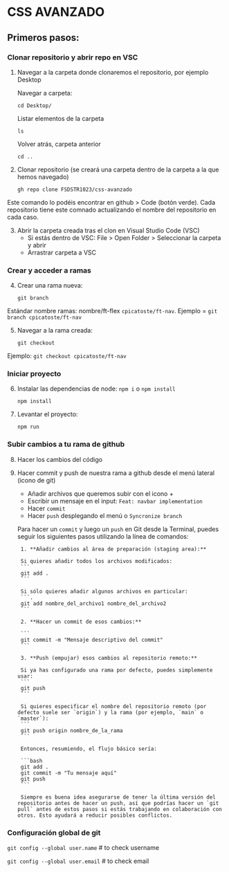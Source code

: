 # CSS AVANZADO

## Primeros pasos:

### Clonar repositorio y abrir repo en VSC
    
1. Navegar a la carpeta donde clonaremos el repositorio, por ejemplo Desktop

    Navegar a carpeta:
    ```
    cd Desktop/
    ```

    Listar elementos de la carpeta
    ```
    ls
    ```
    
    Volver atrás, carpeta anterior
    ```
    cd ..
    ```
      
2. Clonar repositorio (se creará una carpeta dentro de la carpeta a la que hemos navegado)

    ```
    gh repo clone FSDSTR1023/css-avanzado
    ```

Este comando lo podéis encontrar en github > Code (botón verde). Cada repositorio tiene este comnado actualizando el nombre del repositorio en cada caso.

3. Abrir la carpeta creada tras el clon en Visual Studio Code (VSC)
    - Si estás dentro de VSC: File > Open Folder > Seleccionar la carpeta y abrir
    - Arrastrar carpeta a VSC

### Crear y acceder a ramas

4. Crear una rama nueva: 

    ```
    git branch
    ```
Estándar nombre ramas: nombre/ft-flex `cpicatoste/ft-nav`. Ejemplo = `git branch cpicatoste/ft-nav`
        
5. Navegar a la rama creada: 

    ```
    git checkout
    ```
Ejemplo: `git checkout cpicatoste/ft-nav`

### Iniciar proyecto

6. Instalar las dependencias de node: `npm i` o `npm install`

    ```
    npm install
    ```

7. Levantar el proyecto:

    ```
    npm run
    ```

### Subir cambios a tu rama de github

8. Hacer los cambios del código

9. Hacer commit y push de nuestra rama a github desde el menú lateral (icono de git)
    - Añadir archivos que queremos subir con el icono +
    - Escribir un mensaje en el input: `Feat: navbar implementation`
    - Hacer `commit`
    - Hacer `push` desplegando el menú o `Syncronize branch`

    Para hacer un `commit` y luego un `push` en Git desde la Terminal, puedes seguir los siguientes pasos utilizando la línea de comandos:

        1. **Añadir cambios al área de preparación (staging area):**
        
        Si quieres añadir todos los archivos modificados:
        ```
        git add .
        ```

        Si sólo quieres añadir algunos archivos en particular:
        ```.
        git add nombre_del_archivo1 nombre_del_archivo2
        ```

        2. **Hacer un commit de esos cambios:**

        ```
        git commit -m "Mensaje descriptivo del commit"
        ```

        3. **Push (empujar) esos cambios al repositorio remoto:**

        Si ya has configurado una rama por defecto, puedes simplemente usar:
        ```
        git push
        ```

        Si quieres especificar el nombre del repositorio remoto (por defecto suele ser `origin`) y la rama (por ejemplo, `main` o `master`):
        ```
        git push origin nombre_de_la_rama
        ```

        Entonces, resumiendo, el flujo básico sería:

        ```bash
        git add .
        git commit -m "Tu mensaje aquí"
        git push
        ```
        
        Siempre es buena idea asegurarse de tener la última versión del repositorio antes de hacer un push, así que podrías hacer un `git pull` antes de estos pasos si estás trabajando en colaboración con otros. Esto ayudará a reducir posibles conflictos.

### Configuración global de git

`git config --global user.name` # to check username
 
`git config --global user.email` # to check email
